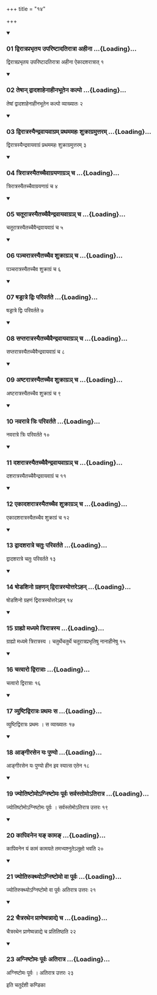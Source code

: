 +++
title = "१४"

+++

<div class="js_include" includetitle="true" newlevelforh1="3" unfilled="" url="/vedAH_yajuH/taittirIyam/sUtram/ApastambaH/shrautam/vishvAsa-prastutiH/22/14/01_dvirAtraprabhRtaya_upariShTAdatirAtrA_ahInA.md">
<details open><summary><h3>01 द्विरात्रप्रभृतय उपरिष्टादतिरात्रा अहीना ...{Loading}...</h3></summary>

द्विरात्रप्रभृतय उपरिष्टादतिरात्रा अहीना ऐकादशरात्रात् १
</details>
</div>

<div class="js_include collapsed" newlevelforh1="4" title="सर्वाष् टीकाः" url="/vedAH_yajuH/taittirIyam/sUtram/ApastambaH/shrautam/sarvASh_TIkAH/22/14/01_dvirAtraprabhRtaya_upariShTAdatirAtrA_ahInA.md"> </div>



<div class="js_include collapsed" newlevelforh1="4" title="मूलम्" url="/vedAH_yajuH/taittirIyam/sUtram/ApastambaH/shrautam/mUlam/22/14/01_dvirAtraprabhRtaya_upariShTAdatirAtrA_ahInA.md"> </div>


<div class="js_include" includetitle="true" newlevelforh1="3" unfilled="" url="/vedAH_yajuH/taittirIyam/sUtram/ApastambaH/shrautam/vishvAsa-prastutiH/22/14/02_teShAn_dvAdashAhenAhInabhUtena_kalpo.md">
<details open><summary><h3>02 तेषान् द्वादशाहेनाहीनभूतेन कल्पो ...{Loading}...</h3></summary>

तेषां द्वादशाहेनाहीनभूतेन कल्पो व्याख्यातः २
</details>
</div>

<div class="js_include collapsed" newlevelforh1="4" title="सर्वाष् टीकाः" url="/vedAH_yajuH/taittirIyam/sUtram/ApastambaH/shrautam/sarvASh_TIkAH/22/14/02_teShAn_dvAdashAhenAhInabhUtena_kalpo.md"> </div>



<div class="js_include collapsed" newlevelforh1="4" title="मूलम्" url="/vedAH_yajuH/taittirIyam/sUtram/ApastambaH/shrautam/mUlam/22/14/02_teShAn_dvAdashAhenAhInabhUtena_kalpo.md"> </div>


<div class="js_include" includetitle="true" newlevelforh1="3" unfilled="" url="/vedAH_yajuH/taittirIyam/sUtram/ApastambaH/shrautam/vishvAsa-prastutiH/22/14/03_dvirAtrasyaindravAyavAgram_prathamamahaH_shukrAgramuttaram.md">
<details open><summary><h3>03 द्विरात्रस्यैन्द्रवायवाग्रम् प्रथममहः शुक्राग्रमुत्तरम् ...{Loading}...</h3></summary>

द्विरात्रस्यैन्द्रवायवाग्रं प्रथममहः शुक्राग्रमुत्तरम् ३
</details>
</div>

<div class="js_include collapsed" newlevelforh1="4" title="सर्वाष् टीकाः" url="/vedAH_yajuH/taittirIyam/sUtram/ApastambaH/shrautam/sarvASh_TIkAH/22/14/03_dvirAtrasyaindravAyavAgram_prathamamahaH_shukrAgramuttaram.md"> </div>



<div class="js_include collapsed" newlevelforh1="4" title="मूलम्" url="/vedAH_yajuH/taittirIyam/sUtram/ApastambaH/shrautam/mUlam/22/14/03_dvirAtrasyaindravAyavAgram_prathamamahaH_shukrAgramuttaram.md"> </div>


<div class="js_include" includetitle="true" newlevelforh1="3" unfilled="" url="/vedAH_yajuH/taittirIyam/sUtram/ApastambaH/shrautam/vishvAsa-prastutiH/22/14/04_trirAtrasyaitachchaivAgrayaNAgra~n_cha.md">
<details open><summary><h3>04 त्रिरात्रस्यैतच्चैवाग्रयणाग्रञ् च ...{Loading}...</h3></summary>

त्रिरात्रस्यैतच्चैवाग्रयणाग्रं च ४
</details>
</div>

<div class="js_include collapsed" newlevelforh1="4" title="सर्वाष् टीकाः" url="/vedAH_yajuH/taittirIyam/sUtram/ApastambaH/shrautam/sarvASh_TIkAH/22/14/04_trirAtrasyaitachchaivAgrayaNAgra~n_cha.md"> </div>



<div class="js_include collapsed" newlevelforh1="4" title="मूलम्" url="/vedAH_yajuH/taittirIyam/sUtram/ApastambaH/shrautam/mUlam/22/14/04_trirAtrasyaitachchaivAgrayaNAgra~n_cha.md"> </div>


<div class="js_include" includetitle="true" newlevelforh1="3" unfilled="" url="/vedAH_yajuH/taittirIyam/sUtram/ApastambaH/shrautam/vishvAsa-prastutiH/22/14/05_chatUrAtrasyaitachchaivaindravAyavAgra~n_cha.md">
<details open><summary><h3>05 चतूरात्रस्यैतच्चैवैन्द्रवायवाग्रञ् च ...{Loading}...</h3></summary>

चतूरात्रस्यैतच्चैवैन्द्रवायवाग्रं च ५
</details>
</div>

<div class="js_include collapsed" newlevelforh1="4" title="सर्वाष् टीकाः" url="/vedAH_yajuH/taittirIyam/sUtram/ApastambaH/shrautam/sarvASh_TIkAH/22/14/05_chatUrAtrasyaitachchaivaindravAyavAgra~n_cha.md"> </div>



<div class="js_include collapsed" newlevelforh1="4" title="मूलम्" url="/vedAH_yajuH/taittirIyam/sUtram/ApastambaH/shrautam/mUlam/22/14/05_chatUrAtrasyaitachchaivaindravAyavAgra~n_cha.md"> </div>


<div class="js_include" includetitle="true" newlevelforh1="3" unfilled="" url="/vedAH_yajuH/taittirIyam/sUtram/ApastambaH/shrautam/vishvAsa-prastutiH/22/14/06_pancharAtrasyaitachchaiva_shukrAgra~n_cha.md">
<details open><summary><h3>06 पञ्चरात्रस्यैतच्चैव शुक्राग्रञ् च ...{Loading}...</h3></summary>

पञ्चरात्रस्यैतच्चैव शुक्राग्रं च ६
</details>
</div>

<div class="js_include collapsed" newlevelforh1="4" title="सर्वाष् टीकाः" url="/vedAH_yajuH/taittirIyam/sUtram/ApastambaH/shrautam/sarvASh_TIkAH/22/14/06_pancharAtrasyaitachchaiva_shukrAgra~n_cha.md"> </div>



<div class="js_include collapsed" newlevelforh1="4" title="मूलम्" url="/vedAH_yajuH/taittirIyam/sUtram/ApastambaH/shrautam/mUlam/22/14/06_pancharAtrasyaitachchaiva_shukrAgra~n_cha.md"> </div>


<div class="js_include" includetitle="true" newlevelforh1="3" unfilled="" url="/vedAH_yajuH/taittirIyam/sUtram/ApastambaH/shrautam/vishvAsa-prastutiH/22/14/07_ShaDrAtre_dviH_parivartate.md">
<details open><summary><h3>07 षड्रात्रे द्विः परिवर्तते ...{Loading}...</h3></summary>

षड्रात्रे द्विः परिवर्तते ७
</details>
</div>

<div class="js_include collapsed" newlevelforh1="4" title="सर्वाष् टीकाः" url="/vedAH_yajuH/taittirIyam/sUtram/ApastambaH/shrautam/sarvASh_TIkAH/22/14/07_ShaDrAtre_dviH_parivartate.md"> </div>



<div class="js_include collapsed" newlevelforh1="4" title="मूलम्" url="/vedAH_yajuH/taittirIyam/sUtram/ApastambaH/shrautam/mUlam/22/14/07_ShaDrAtre_dviH_parivartate.md"> </div>


<div class="js_include" includetitle="true" newlevelforh1="3" unfilled="" url="/vedAH_yajuH/taittirIyam/sUtram/ApastambaH/shrautam/vishvAsa-prastutiH/22/14/08_saptarAtrasyaitachchaivaindravAyavAgra~n_cha.md">
<details open><summary><h3>08 सप्तरात्रस्यैतच्चैवैन्द्रवायवाग्रञ् च ...{Loading}...</h3></summary>

सप्तरात्रस्यैतच्चैवैन्द्रवायवाग्रं च ८
</details>
</div>

<div class="js_include collapsed" newlevelforh1="4" title="सर्वाष् टीकाः" url="/vedAH_yajuH/taittirIyam/sUtram/ApastambaH/shrautam/sarvASh_TIkAH/22/14/08_saptarAtrasyaitachchaivaindravAyavAgra~n_cha.md"> </div>



<div class="js_include collapsed" newlevelforh1="4" title="मूलम्" url="/vedAH_yajuH/taittirIyam/sUtram/ApastambaH/shrautam/mUlam/22/14/08_saptarAtrasyaitachchaivaindravAyavAgra~n_cha.md"> </div>


<div class="js_include" includetitle="true" newlevelforh1="3" unfilled="" url="/vedAH_yajuH/taittirIyam/sUtram/ApastambaH/shrautam/vishvAsa-prastutiH/22/14/09_aShTarAtrasyaitachchaiva_shukrAgra~n_cha.md">
<details open><summary><h3>09 अष्टरात्रस्यैतच्चैव शुक्राग्रञ् च ...{Loading}...</h3></summary>

अष्टरात्रस्यैतच्चैव शुक्राग्रं च ९
</details>
</div>

<div class="js_include collapsed" newlevelforh1="4" title="सर्वाष् टीकाः" url="/vedAH_yajuH/taittirIyam/sUtram/ApastambaH/shrautam/sarvASh_TIkAH/22/14/09_aShTarAtrasyaitachchaiva_shukrAgra~n_cha.md"> </div>



<div class="js_include collapsed" newlevelforh1="4" title="मूलम्" url="/vedAH_yajuH/taittirIyam/sUtram/ApastambaH/shrautam/mUlam/22/14/09_aShTarAtrasyaitachchaiva_shukrAgra~n_cha.md"> </div>


<div class="js_include" includetitle="true" newlevelforh1="3" unfilled="" url="/vedAH_yajuH/taittirIyam/sUtram/ApastambaH/shrautam/vishvAsa-prastutiH/22/14/10_navarAtre_triH_parivartate.md">
<details open><summary><h3>10 नवरात्रे त्रिः परिवर्तते ...{Loading}...</h3></summary>

नवरात्रे त्रिः परिवर्तते १०
</details>
</div>

<div class="js_include collapsed" newlevelforh1="4" title="सर्वाष् टीकाः" url="/vedAH_yajuH/taittirIyam/sUtram/ApastambaH/shrautam/sarvASh_TIkAH/22/14/10_navarAtre_triH_parivartate.md"> </div>



<div class="js_include collapsed" newlevelforh1="4" title="मूलम्" url="/vedAH_yajuH/taittirIyam/sUtram/ApastambaH/shrautam/mUlam/22/14/10_navarAtre_triH_parivartate.md"> </div>


<div class="js_include" includetitle="true" newlevelforh1="3" unfilled="" url="/vedAH_yajuH/taittirIyam/sUtram/ApastambaH/shrautam/vishvAsa-prastutiH/22/14/11_dasharAtrasyaitachchaivaindravAyavAgra~n_cha.md">
<details open><summary><h3>11 दशरात्रस्यैतच्चैवैन्द्रवायवाग्रञ् च ...{Loading}...</h3></summary>

दशरात्रस्यैतच्चैवैन्द्रवायवाग्रं च ११
</details>
</div>

<div class="js_include collapsed" newlevelforh1="4" title="सर्वाष् टीकाः" url="/vedAH_yajuH/taittirIyam/sUtram/ApastambaH/shrautam/sarvASh_TIkAH/22/14/11_dasharAtrasyaitachchaivaindravAyavAgra~n_cha.md"> </div>



<div class="js_include collapsed" newlevelforh1="4" title="मूलम्" url="/vedAH_yajuH/taittirIyam/sUtram/ApastambaH/shrautam/mUlam/22/14/11_dasharAtrasyaitachchaivaindravAyavAgra~n_cha.md"> </div>


<div class="js_include" includetitle="true" newlevelforh1="3" unfilled="" url="/vedAH_yajuH/taittirIyam/sUtram/ApastambaH/shrautam/vishvAsa-prastutiH/22/14/12_ekAdasharAtrasyaitachchaiva_shukrAgra~n_cha.md">
<details open><summary><h3>12 एकादशरात्रस्यैतच्चैव शुक्राग्रञ् च ...{Loading}...</h3></summary>

एकादशरात्रस्यैतच्चैव शुक्राग्रं च १२
</details>
</div>

<div class="js_include collapsed" newlevelforh1="4" title="सर्वाष् टीकाः" url="/vedAH_yajuH/taittirIyam/sUtram/ApastambaH/shrautam/sarvASh_TIkAH/22/14/12_ekAdasharAtrasyaitachchaiva_shukrAgra~n_cha.md"> </div>



<div class="js_include collapsed" newlevelforh1="4" title="मूलम्" url="/vedAH_yajuH/taittirIyam/sUtram/ApastambaH/shrautam/mUlam/22/14/12_ekAdasharAtrasyaitachchaiva_shukrAgra~n_cha.md"> </div>


<div class="js_include" includetitle="true" newlevelforh1="3" unfilled="" url="/vedAH_yajuH/taittirIyam/sUtram/ApastambaH/shrautam/vishvAsa-prastutiH/22/14/13_dvAdasharAtre_chatuH_parivartate.md">
<details open><summary><h3>13 द्वादशरात्रे चतुः परिवर्तते ...{Loading}...</h3></summary>

द्वादशरात्रे चतुः परिवर्तते १३
</details>
</div>

<div class="js_include collapsed" newlevelforh1="4" title="सर्वाष् टीकाः" url="/vedAH_yajuH/taittirIyam/sUtram/ApastambaH/shrautam/sarvASh_TIkAH/22/14/13_dvAdasharAtre_chatuH_parivartate.md"> </div>



<div class="js_include collapsed" newlevelforh1="4" title="मूलम्" url="/vedAH_yajuH/taittirIyam/sUtram/ApastambaH/shrautam/mUlam/22/14/13_dvAdasharAtre_chatuH_parivartate.md"> </div>


<div class="js_include" includetitle="true" newlevelforh1="3" unfilled="" url="/vedAH_yajuH/taittirIyam/sUtram/ApastambaH/shrautam/vishvAsa-prastutiH/22/14/14_ShoDashino_grahaNan_dvirAtrasyottare-han.md">
<details open><summary><h3>14 षोडशिनो ग्रहणन् द्विरात्रस्योत्तरेऽहन् ...{Loading}...</h3></summary>

षोडशिनो ग्रहणं द्विरात्रस्योत्तरेऽहन् १४
</details>
</div>

<div class="js_include collapsed" newlevelforh1="4" title="सर्वाष् टीकाः" url="/vedAH_yajuH/taittirIyam/sUtram/ApastambaH/shrautam/sarvASh_TIkAH/22/14/14_ShoDashino_grahaNan_dvirAtrasyottare-han.md"> </div>



<div class="js_include collapsed" newlevelforh1="4" title="मूलम्" url="/vedAH_yajuH/taittirIyam/sUtram/ApastambaH/shrautam/mUlam/22/14/14_ShoDashino_grahaNan_dvirAtrasyottare-han.md"> </div>


<div class="js_include" includetitle="true" newlevelforh1="3" unfilled="" url="/vedAH_yajuH/taittirIyam/sUtram/ApastambaH/shrautam/vishvAsa-prastutiH/22/14/15_grAhyo_madhyame_trirAtrasya.md">
<details open><summary><h3>15 ग्राह्यो मध्यमे त्रिरात्रस्य ...{Loading}...</h3></summary>

ग्राह्यो मध्यमे त्रिरात्रस्य । चतुर्थेचतुर्थे चतूरात्रप्रभृतिषु नानाहीनेषु १५
</details>
</div>

<div class="js_include collapsed" newlevelforh1="4" title="सर्वाष् टीकाः" url="/vedAH_yajuH/taittirIyam/sUtram/ApastambaH/shrautam/sarvASh_TIkAH/22/14/15_grAhyo_madhyame_trirAtrasya.md"> </div>



<div class="js_include collapsed" newlevelforh1="4" title="मूलम्" url="/vedAH_yajuH/taittirIyam/sUtram/ApastambaH/shrautam/mUlam/22/14/15_grAhyo_madhyame_trirAtrasya.md"> </div>


<div class="js_include" includetitle="true" newlevelforh1="3" unfilled="" url="/vedAH_yajuH/taittirIyam/sUtram/ApastambaH/shrautam/vishvAsa-prastutiH/22/14/16_chatvAro_dvirAtrAH.md">
<details open><summary><h3>16 चत्वारो द्विरात्राः ...{Loading}...</h3></summary>

चत्वारो द्विरात्राः १६
</details>
</div>

<div class="js_include collapsed" newlevelforh1="4" title="सर्वाष् टीकाः" url="/vedAH_yajuH/taittirIyam/sUtram/ApastambaH/shrautam/sarvASh_TIkAH/22/14/16_chatvAro_dvirAtrAH.md"> </div>



<div class="js_include collapsed" newlevelforh1="4" title="मूलम्" url="/vedAH_yajuH/taittirIyam/sUtram/ApastambaH/shrautam/mUlam/22/14/16_chatvAro_dvirAtrAH.md"> </div>


<div class="js_include" includetitle="true" newlevelforh1="3" unfilled="" url="/vedAH_yajuH/taittirIyam/sUtram/ApastambaH/shrautam/vishvAsa-prastutiH/22/14/17_vyuShTidvirAtraH_prathamaH_sa.md">
<details open><summary><h3>17 व्युष्टिद्विरात्रः प्रथमः स ...{Loading}...</h3></summary>

व्युष्टिद्विरात्रः प्रथमः । स व्याख्यातः १७
</details>
</div>

<div class="js_include collapsed" newlevelforh1="4" title="सर्वाष् टीकाः" url="/vedAH_yajuH/taittirIyam/sUtram/ApastambaH/shrautam/sarvASh_TIkAH/22/14/17_vyuShTidvirAtraH_prathamaH_sa.md"> </div>



<div class="js_include collapsed" newlevelforh1="4" title="मूलम्" url="/vedAH_yajuH/taittirIyam/sUtram/ApastambaH/shrautam/mUlam/22/14/17_vyuShTidvirAtraH_prathamaH_sa.md"> </div>


<div class="js_include" includetitle="true" newlevelforh1="3" unfilled="" url="/vedAH_yajuH/taittirIyam/sUtram/ApastambaH/shrautam/vishvAsa-prastutiH/22/14/18_AngIrasena_yaH_puNyo.md">
<details open><summary><h3>18 आङ्गीरसेन यः पुण्यो ...{Loading}...</h3></summary>

आङ्गीरसेन यः पुण्यो हीन इव स्यात्स एतेन १८
</details>
</div>

<div class="js_include collapsed" newlevelforh1="4" title="सर्वाष् टीकाः" url="/vedAH_yajuH/taittirIyam/sUtram/ApastambaH/shrautam/sarvASh_TIkAH/22/14/18_AngIrasena_yaH_puNyo.md"> </div>



<div class="js_include collapsed" newlevelforh1="4" title="मूलम्" url="/vedAH_yajuH/taittirIyam/sUtram/ApastambaH/shrautam/mUlam/22/14/18_AngIrasena_yaH_puNyo.md"> </div>


<div class="js_include" includetitle="true" newlevelforh1="3" unfilled="" url="/vedAH_yajuH/taittirIyam/sUtram/ApastambaH/shrautam/vishvAsa-prastutiH/22/14/19_jyotiShTomo-gniShTomaH_pUrvaH_sarvastomo-tirAtra.md">
<details open><summary><h3>19 ज्योतिष्टोमोऽग्निष्टोमः पूर्वः सर्वस्तोमोऽतिरात्र ...{Loading}...</h3></summary>

ज्योतिष्टोमोऽग्निष्टोमः पूर्वः । सर्वस्तोमोऽतिरात्र उत्तरः १९
</details>
</div>

<div class="js_include collapsed" newlevelforh1="4" title="सर्वाष् टीकाः" url="/vedAH_yajuH/taittirIyam/sUtram/ApastambaH/shrautam/sarvASh_TIkAH/22/14/19_jyotiShTomo-gniShTomaH_pUrvaH_sarvastomo-tirAtra.md"> </div>



<div class="js_include collapsed" newlevelforh1="4" title="मूलम्" url="/vedAH_yajuH/taittirIyam/sUtram/ApastambaH/shrautam/mUlam/22/14/19_jyotiShTomo-gniShTomaH_pUrvaH_sarvastomo-tirAtra.md"> </div>


<div class="js_include" includetitle="true" newlevelforh1="3" unfilled="" url="/vedAH_yajuH/taittirIyam/sUtram/ApastambaH/shrautam/vishvAsa-prastutiH/22/14/20_kApivanena_ya~N_kAma~N.md">
<details open><summary><h3>20 कापिवनेन यङ् कामङ् ...{Loading}...</h3></summary>

कापिवनेन यं कामं कामयते तमभ्यश्नुतेऽलूक्षो भवति २०
</details>
</div>

<div class="js_include collapsed" newlevelforh1="4" title="सर्वाष् टीकाः" url="/vedAH_yajuH/taittirIyam/sUtram/ApastambaH/shrautam/sarvASh_TIkAH/22/14/20_kApivanena_ya~N_kAma~N.md"> </div>



<div class="js_include collapsed" newlevelforh1="4" title="मूलम्" url="/vedAH_yajuH/taittirIyam/sUtram/ApastambaH/shrautam/mUlam/22/14/20_kApivanena_ya~N_kAma~N.md"> </div>


<div class="js_include" includetitle="true" newlevelforh1="3" unfilled="" url="/vedAH_yajuH/taittirIyam/sUtram/ApastambaH/shrautam/vishvAsa-prastutiH/22/14/21_jyotirukthyo-gniShTomo_vA_pUrvaH.md">
<details open><summary><h3>21 ज्योतिरुक्थ्योऽग्निष्टोमो वा पूर्वः ...{Loading}...</h3></summary>

ज्योतिरुक्थ्योऽग्निष्टोमो वा पूर्वः अतिरात्र उत्तरः २१
</details>
</div>

<div class="js_include collapsed" newlevelforh1="4" title="सर्वाष् टीकाः" url="/vedAH_yajuH/taittirIyam/sUtram/ApastambaH/shrautam/sarvASh_TIkAH/22/14/21_jyotirukthyo-gniShTomo_vA_pUrvaH.md"> </div>



<div class="js_include collapsed" newlevelforh1="4" title="मूलम्" url="/vedAH_yajuH/taittirIyam/sUtram/ApastambaH/shrautam/mUlam/22/14/21_jyotirukthyo-gniShTomo_vA_pUrvaH.md"> </div>


<div class="js_include" includetitle="true" newlevelforh1="3" unfilled="" url="/vedAH_yajuH/taittirIyam/sUtram/ApastambaH/shrautam/vishvAsa-prastutiH/22/14/22_chaitrarathena_prANeShvannAdye_cha.md">
<details open><summary><h3>22 चैत्ररथेन प्राणेष्वन्नाद्ये च ...{Loading}...</h3></summary>

चैत्ररथेन प्राणेष्वन्नाद्ये च प्रतितिष्ठति २२
</details>
</div>

<div class="js_include collapsed" newlevelforh1="4" title="सर्वाष् टीकाः" url="/vedAH_yajuH/taittirIyam/sUtram/ApastambaH/shrautam/sarvASh_TIkAH/22/14/22_chaitrarathena_prANeShvannAdye_cha.md"> </div>



<div class="js_include collapsed" newlevelforh1="4" title="मूलम्" url="/vedAH_yajuH/taittirIyam/sUtram/ApastambaH/shrautam/mUlam/22/14/22_chaitrarathena_prANeShvannAdye_cha.md"> </div>


<div class="js_include" includetitle="true" newlevelforh1="3" unfilled="" url="/vedAH_yajuH/taittirIyam/sUtram/ApastambaH/shrautam/vishvAsa-prastutiH/22/14/23_agniShTomaH_pUrvaH_atirAtra.md">
<details open><summary><h3>23 अग्निष्टोमः पूर्वः अतिरात्र ...{Loading}...</h3></summary>

अग्निष्टोमः पूर्वः । अतिरात्र उत्तरः २३
</details>
</div>

<div class="js_include collapsed" newlevelforh1="4" title="सर्वाष् टीकाः" url="/vedAH_yajuH/taittirIyam/sUtram/ApastambaH/shrautam/sarvASh_TIkAH/22/14/23_agniShTomaH_pUrvaH_atirAtra.md"> </div>



<div class="js_include collapsed" newlevelforh1="4" title="मूलम्" url="/vedAH_yajuH/taittirIyam/sUtram/ApastambaH/shrautam/mUlam/22/14/23_agniShTomaH_pUrvaH_atirAtra.md"> </div>





  
इति चतुर्दशी कण्डिका 
